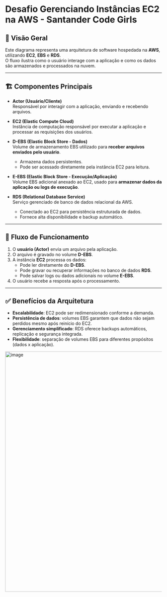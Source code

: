 # Desafio Gerenciando Instâncias EC2 na AWS - Santander Code Girls

## 📌 Visão Geral
Este diagrama representa uma arquitetura de software hospedada na **AWS**, utilizando **EC2**, **EBS** e **RDS**.  
O fluxo ilustra como o usuário interage com a aplicação e como os dados são armazenados e processados na nuvem.

---

## 🏗️ Componentes Principais

- **Actor (Usuário/Cliente)**  
  Responsável por interagir com a aplicação, enviando e recebendo arquivos.

- **EC2 (Elastic Compute Cloud)**  
  Instância de computação responsável por executar a aplicação e processar as requisições dos usuários.

- **D-EBS (Elastic Block Store - Dados)**  
  Volume de armazenamento EBS utilizado para **receber arquivos enviados pelo usuário**.  
  - Armazena dados persistentes.  
  - Pode ser acessado diretamente pela instância EC2 para leitura.

- **E-EBS (Elastic Block Store - Execução/Aplicação)**  
  Volume EBS adicional anexado ao EC2, usado para **armazenar dados da aplicação ou logs de execução**.

- **RDS (Relational Database Service)**  
  Serviço gerenciado de banco de dados relacional da AWS.  
  - Conectado ao EC2 para persistência estruturada de dados.  
  - Fornece alta disponibilidade e backup automático.

---

## 🔄 Fluxo de Funcionamento

1. O **usuário (Actor)** envia um arquivo pela aplicação.  
2. O arquivo é gravado no volume **D-EBS**.  
3. A instância **EC2** processa os dados:  
   - Pode ler diretamente do **D-EBS**.  
   - Pode gravar ou recuperar informações no banco de dados **RDS**.  
   - Pode salvar logs ou dados adicionais no volume **E-EBS**.  
4. O usuário recebe a resposta após o processamento.  

---

## ✅ Benefícios da Arquitetura
- **Escalabilidade**: EC2 pode ser redimensionado conforme a demanda.  
- **Persistência de dados**: volumes EBS garantem que dados não sejam perdidos mesmo após reinício do EC2.  
- **Gerenciamento simplificado**: RDS oferece backups automáticos, replicação e segurança integrada.  
- **Flexibilidade**: separação de volumes EBS para diferentes propósitos (dados x aplicação).  

<img width="1297" height="774" alt="image" src="https://github.com/user-attachments/assets/08137a06-14cc-4200-a5cf-1d7cee47449e" />

